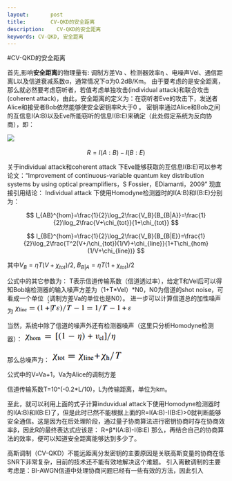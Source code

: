```yaml
---
layout:       post
title:        CV-QKD的安全距离
description:    CV-QKD的安全距离
keywords: CV-QKD, 安全距离
---
```


#CV-QKD的安全距离

首先,影响**安全距离**的物理量有: 调制方差Va 、检测器效率η 、电噪声Vel、通信距离L以及信道衰减系数α，通常情况下α为0.2dB/Km。
由于要考虑的是安全距离，那么就必然要考虑窃听者，若值考虑单独攻击(individual attack)和联合攻击(coherent attack)，由此，安全距离的定义为：在窃听者Eve的攻击下，发送者Alice和接受者Bob依然能够使安全密钥率R大于0 。
密钥率通过Alice和Bob之间的互信息I(A:B)以及Eve所能窃听的信息I(B:E)来确定（此处假定系统为反向协商），即：

<img src="http://chart.googleapis.com/chart?cht=tx&chl= R=I(A:B)-I(B:E)" style="border:none;">

$$ R=I(A:B)-I(B:E) $$
	
关于individual attack和coherent attack 下Eve能够获取的互信息I(B:E)可以参考论文：“Improvement of continuous-variable quantum key distribution systems by using optical preamplifiers，S Fossier，EDiamanti，2009”
现直接引用结论：
Individual attack 下使用Homodyne检测器时的I(A:B)和I(B:E)分别为：

$$ I_{AB}^{hom}=\frac{1}{2}\log_2\frac{V_B}{B_{B|A}}=\frac{1}{2}\log_2\frac{V+\chi_{tot}}{1+\chi_{tot}} $$

$$ I_{BE}^{hom}=\frac{1}{2}\log_2\frac{V_B}{B_{B|E}}=\frac{1}{2}\log_2\frac{T^2(V+/\chi_{tot})(1/V)+\chi_{line}}{1+T\chi_{hom}(1/V+\chi_{line})} $$
 
其中$V_B=\eta T(V+\chi_{tot})/2$, $B_{B|A}=\eta T(1+\chi_{tot})/2$

公式中的其它参数为：
T表示信道传输系数（信道透过率），给定T和Vel后可以得知Bob端检测器的输入噪声方差为（1+T*Vel）*N0，N0为信道的shot noise，可看成一个单位（调制方差Va的单位也是N0）。
进一步可以计算信道总的加性噪声为
 ![Alt text](./1405177070912.png)

当然，系统中除了信道的噪声外还有检测器噪声（这里只分析Homodyne检测器）：
![Alt text](./1405177076102.png)

那么总噪声为：
![Alt text](./1405177085654.png)
	 
公式中的V=Va+1，Va为Alice的调制方差

信道传输系数T=10^(-0.2*L/10)，L为传输距离，单位为km。

至此，就可以利用上面的式子计算induvidual attack下使用Homodyne检测器时的I(A:B)和I(B:E)了，但是此时已然不能根据上面的R=I(A:B)-I(B:E)>0就判断能够安全通信。这是因为在后处理阶段，通过量子协商算法进行密钥协商时存在协商效率β，因此R的最终表达式应该是：
	R=β*I(A:B)-I(B:E)
	那么，再结合自己的协商算法的效率，便可以知道安全距离能够达到多少了。


高斯调制（CV-QKD）不能远距离分发密钥的主要原因是关联高斯变量的协商在低SNR下非常复杂，目前的技术还不能有效地解决这个难题。
引入离散调制的主要考虑是：BI-AWGN信道中处理协商问题已经有一些有效的方法，因此引入

